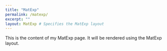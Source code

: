 ```yaml
---
title: "MatExp"
permalink: /matexp/
excerpt: ""
layout: MatExp # Specifies the MatExp layout
---
```


This is the content of my MatExp page. It will be rendered using the MatExp layout.